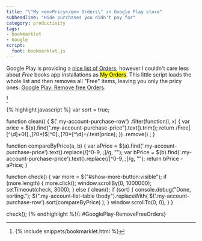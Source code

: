 ```yaml
---
title: "\"My <em>Pricy</em> Orders\" in Google Play store"
subheadline: "Hide purchases you didn't pay for"
category: productivity
tags:
- bookmarklet
- Google
script:
  foot: bookmarklet.js
---
```


Google Play is providing a <a href="https://play.google.com/store/account" target="_blank">nice list of Orders</a>, 
however I couldn't care less about *Free* books app installations as <mark>My Orders</mark>. 
This little script loads the whole list and then removes all "Free" items, leaving you only the pricy ones: 
<a class="bookmarklet" href="#GooglePlay-RemoveFreeOrders">Google Play: Remove free Orders</a>.
<!--more-->
[^1]

{% highlight javascript %}
var sort = true;

function clean() {
	$('.my-account-purchase-row')
		.filter(function(i, x) {
			var price = $(x).find(".my-account-purchase-price").text().trim();
			return /Free|[^\d]+0([.,]?0*)$|^0[.,]?0*[^\d]+/.test(price);
		})
		.remove()
	;
}

function compareByPrice(a, b) {
	var aPrice = $(a).find('.my-account-purchase-price').text().replace(/[^0-9,.;]/g, "");
	var bPrice = $(b).find('.my-account-purchase-price').text().replace(/[^0-9,.;]/g, "");
	return bPrice - aPrice;
}

function check() {
	var more = $("#show-more-button:visible");
	if (more.length) {
		more.click();
		window.scrollBy(0, 1000000);
		setTimeout(check, 3000);
	} else {
		clean();
		if (sort) {
			console.debug("Done, sorting.");
			$(".my-account-list-table tbody").replaceWith(
				$('.my-account-purchase-row').sort(compareByPrice)
			);
		}
		window.scrollTo(0, 0);
	}
}

check();
{% endhighlight %}{: #GooglePlay-RemoveFreeOrders}

[^1]: {% include snippets/bookmarklet.html %}
